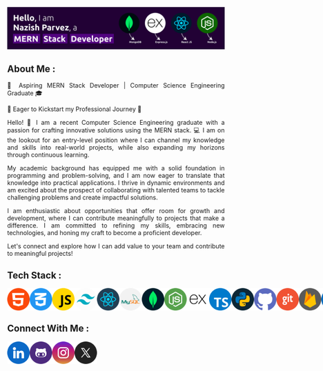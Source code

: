 <!-- Banne -->
<div>
<img src="./assets/a.png" alt="banner">
</div>

<!-- About Me -->

<div>

<h2>About Me : </h2>

<div  align= "justify" >
<p>
🚀 Aspiring MERN Stack Developer | Computer Science Engineering Graduate 🎓

🌟 Eager to Kickstart my Professional Journey 🌟

Hello! 👋 I am a recent Computer Science Engineering graduate with a passion for crafting innovative solutions using the MERN stack. 💻 I am on the lookout for an entry-level position where I can channel my knowledge and skills into real-world projects, while also expanding my horizons through continuous learning.

My academic background has equipped me with a solid foundation in programming and problem-solving, and I am now eager to translate that knowledge into practical applications. I thrive in dynamic environments and am excited about the prospect of collaborating with talented teams to tackle challenging problems and create impactful solutions.

I am enthusiastic about opportunities that offer room for growth and development, where I can contribute meaningfully to projects that make a difference. I am committed to refining my skills, embracing new technologies, and honing my craft to become a proficient developer.

Let's connect and explore how I can add value to your team and contribute to meaningful projects!
</p>
</div>

</div>

<!-- Tech Stack -->

<div>

<h2>Tech Stack : </h2>

<div style="display: flex;">

<img src="./assets/1.png" alt="" style="width:52px; height:52px;">
<img src="./assets/2.png" alt="" style="width:52px; height:52px;">
<img src="./assets/3.png" alt="" style="width:52px; height:52px;">
<img src="./assets/4.png" alt="" style="width:52px; height:52px;">
<img src="./assets/5.png" alt="" style="width:52px; height:52px;">
<img src="./assets/6.png" alt="" style="width:52px; height:52px;">
<img src="./assets/7.png" alt="" style="width:52px; height:52px;">
<img src="./assets/8.png" alt="" style="width:52px; height:52px;">
<img src="./assets/9.png" alt="" style="width:52px; height:52px;">
<img src="./assets/10.png" alt="" style="width:52px; height:52px;">
<img src="./assets/11.png" alt="" style="width:52px; height:52px;">
<img src="./assets/12.png" alt="" style="width:52px; height:52px;">
<img src="./assets/13.png" alt="" style="width:52px; height:52px;">
<img src="./assets/14.png" alt="" style="width:52px; height:52px;">
<img src="./assets/15.png" alt="" style="width:52px; height:52px;">
<img src="./assets/16.png" alt="" style="width:52px; height:52px;">
<img src="./assets/17.png" alt="" style="width:52px; height:52px;">
<img src="./assets/18.png" alt="" style="width:52px; height:52px;">

</div>

</div>

<!-- Connect With Me -->

<div>

<h2>Connect With Me : </h2>

<div style="display: flex;">

<a href="https://www.linkedin.com/in/nazishparvez/" target="_blank">
<img src="./assets/linkedin.png"  style="width:52px; height:52px;">
</a>

<a href="https://github.com/nazish-parvez" target="_blank">
<img src="./assets/github.png"  style="width:52px; height:52px;">
</a>

<a href="https://www.instagram.com/nazishhhhhhhhhhhhh?igsh=MW1rN3hnNWFrMXJ2NQ==" target="_blank">
<img src="./assets/instagram.png" style="width:52px; height:52px;">
</a>

<a href="https://x.com/nazish_parvez?t=Xd9zFghc_BYFwHZK4w9JZA&s=09" target="_blank">
<img src="./assets/x.png" style="width:52px; height:52px;">
</a>

</div>

</div>
